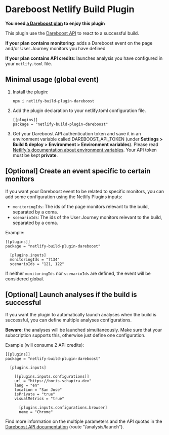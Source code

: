 # Dareboost Netlify Build Plugin

**You need [a Dareboost plan](https://www.dareboost.com/en/offers) to enjoy this plugin**

This plugin use the [Dareboost API](https://www.dareboost.com/en/documentation-api) to react to a successful build.

**If your plan contains monitoring**: adds a Dareboost event on the page and/or User Journey monitors you have defined

**If your plan contains API credits**: launches analysis you have configured in your `netlify.toml` file.

## Minimal usage (global event)

1. Install the plugin:

   ```
   npm i netlify-build-plugin-dareboost
   ```

2. Add the plugin declaration to your netlify.toml configuration file.

   ```
   [[plugins]]
   package = "netlify-build-plugin-dareboost"
   ```

3. Get your Dareboost API authentication token and save it in an environment variable called DAREBOOST_API_TOKEN (under **Settings > Build & deploy > Environment > Environment variables**). Please read [Netlify's documentation about environment variables](https://docs.netlify.com/configure-builds/environment-variables/). Your API token must be kept **private**.

## \[Optional\] Create an event specific to certain monitors

If you want your Dareboost event to be related to specific monitors, you can add some configuration using the Netlify Plugins inputs:

- `monitoringIds`: The ids of the page monitors relevant to the build, separated by a coma.
- `scenarioIds`: The ids of the User Journey monitors relevant to the build, separated by a coma.

Example:

```
[[plugins]]
package = "netlify-build-plugin-dareboost"

  [plugins.inputs]
  monitoringIds = "7134"
  scenarioIds = "121, 122"
```

If neither `monitoringIds` nor `scenarioIds` are defined, the event will be considered global.

## \[Optional\] Launch analyses if the build is successful

If you want the plugin to automatically launch analyses when the build is successful, you can define multiple analyses configurations.

**Beware**: the analyses will be launched simultaneously. Make sure that your subscription supports this, otherwise just define one configuration.

Example (will consume 2 API credits):

```
[[plugins]]
package = "netlify-build-plugin-dareboost"

  [plugins.inputs]

    [[plugins.inputs.configurations]]
    url = "https://boris.schapira.dev"
    lang = "en"
    location = "San Jose"
    isPrivate = "true"
    visualMetrics = "true"

      [plugins.inputs.configurations.browser]
      name = "Chrome"
```

Find more information on the multiple parameters and the API quotas in the [Dareboost API documentation](https://www.dareboost.com/en/documentation-api) (route "/analysis/launch").